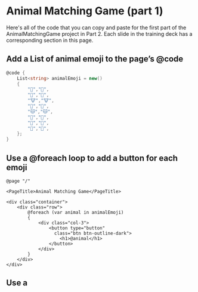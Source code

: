 # Animal Matching Game (part 1)

Here's all of the code that you can copy and paste for the first part of the AnimalMatchingGame project in Part 2. Each slide in the training deck has a corresponding section in this page.

## Add a List of animal emoji to the page’s @code

```c#
@code {
    List<string> animalEmoji = new()
    {
        "🐶","🐶",
        "🐺","🐺",
        "🐮","🐮",
        "🦊","🦊",
        "🐱","🐱",
        "🦁","🦁",
        "🐯","🐯",
        "🐹","🐹",
    };
}
```

## Use a @foreach loop to add a button for each emoji

```razor
@page "/"

<PageTitle>Animal Matching Game</PageTitle>

<div class="container">
    <div class="row">
        @foreach (var animal in animalEmoji)
        {
            <div class="col-3">
                <button type="button"
                  class="btn btn-outline-dark">
                    <h1>@animal</h1>
                </button>
            </div>
        }
    </div>
</div>
```

## Use a <style> tag to include CSS styles in your page

```razor
<style> 
    .container {
        width: 400px; 
    }
        button {
        width: 100px;
        height: 100px;
        font-size: 50px; 
    }
</style>
```

